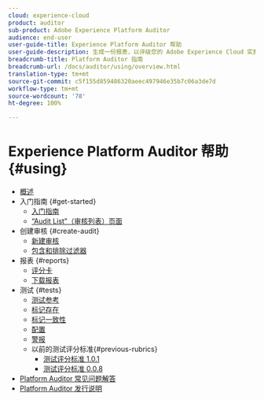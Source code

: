 ```yaml
---
cloud: experience-cloud
product: auditor
sub-product: Adobe Experience Platform Auditor
audience: end-user
user-guide-title: Experience Platform Auditor 帮助
user-guide-description: 生成一份报表，以评级您的 Adobe Experience Cloud 实施情况，并提供有关如何改进实施情况的指导建议。
breadcrumb-title: Platform Auditor 指南
breadcrumb-url: /docs/auditor/using/overview.html
translation-type: tm+mt
source-git-commit: c5f155d859486320aeec497946e35b7c06a3de7d
workflow-type: tm+mt
source-wordcount: '78'
ht-degree: 100%

---
```



# Experience Platform Auditor 帮助 {#using}

+ [概述](overview.md)
+ 入门指南 {#get-started}
   + [入门指南](get-started/getting-started.md)
   + [“Audit List”（审核列表）页面](get-started/audit-list.md)
+ 创建审核 {#create-audit}
   + [新建审核](create-audit/create-new-audit.md)
   + [包含和排除过滤器](create-audit/filters.md)
+ 报表 {#reports}
   + [评分卡](reports/scorecard.md)
   + [下载报表](reports/download-report.md)
+ 测试 {#tests}
   + [测试参考](tests/test-reference.md)
   + [标记存在](tests/test-ref-presence.md)
   + [标记一致性](tests/test-ref-consistency.md)
   + [配置](tests/test-ref-cfg.md)
   + [警报](tests/test-ref-alerts.md)
   + 以前的测试评分标准{#previous-rubrics}
      + [测试评分标准 1.0.1](tests/previous-rubrics/test-rubric1-0-1.md)
      + [测试评分标准 0.0.8](tests/previous-rubrics/test-rubric1-0.md)
+ [Platform Auditor 常见问题解答](auditor-faq.md)
+ [Platform Auditor 发行说明](release-notes.md)
